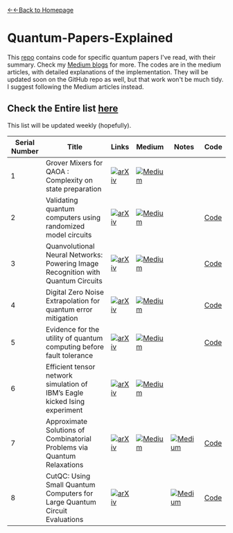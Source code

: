 [←←Back to Homepage](https://monitsharma.github.io/)

# Quantum-Papers-Explained
This [repo](https://github.com/MonitSharma/Quantum-Papers-Explained-with-Code) contains code for specific quantum papers I've read, with their summary. Check my [Medium blogs](https://medium.com/@_monitsharma) for more.
The codes are in the medium articles, with detailed explanations of the implementation. They will be updated soon on the GitHub repo as well, but that work won't be much tidy. I suggest following the Medium articles instead.

## Check the Entire list [here](https://medium.com/@_monitsharma/list/quantum-papers-explained-0d2169569685)
This list will be updated weekly (hopefully).

| Serial Number | Title                                         | Links     | Medium                                                                                | Notes   | Code |
| ------------- | ----------------------------------------- |----------------------------------------------------------------------------------------- |------------------------------------|----------------------|-------------|
| 1             | Grover Mixers for QAOA : Complexity on state preparation  | [![arXiv](https://img.shields.io/badge/arXiv-<COLOR>.svg)](https://arxiv.org/abs/2006.00354) |  [![Medium](https://img.shields.io/badge/Medium-12100E?style=for-the-badge&logo=medium&logoColor=white)](https://medium.com/@_monitsharma/grover-mixers-for-qaoa-shifting-complexity-from-mixer-design-to-state-preparation-6b06ab61723a) |  | |
| 2             | Validating quantum computers using randomized model circuits | [![arXiv](https://img.shields.io/badge/arXiv-<COLOR>.svg)](https://arxiv.org/abs/1811.12926) |  [![Medium](https://img.shields.io/badge/Medium-12100E?style=for-the-badge&logo=medium&logoColor=white)](https://medium.com/@_monitsharma/validating-quantum-computers-using-randomized-model-circuits-quantum-volume-fba055da3c71) | | [Code](https://github.com/MonitSharma/Quantum-Papers-Explained-with-Code/tree/main/Validationg%20Quantum%20Computers%20)|
| 3             |Quanvolutional Neural Networks: Powering Image Recognition with Quantum Circuits| [![arXiv](https://img.shields.io/badge/arXiv-<COLOR>.svg)](https://arxiv.org/abs/1904.04767) |  [![Medium](https://img.shields.io/badge/Medium-12100E?style=for-the-badge&logo=medium&logoColor=white)](https://medium.com/@_monitsharma/quanvolutional-neural-networks-powering-image-recognition-with-quantum-circuits-388e2567fe9) |  | [Code](https://github.com/MonitSharma/Quantum-Papers-Explained-with-Code/tree/main/Quanvolutional%20Neural%20Networks) |
| 4             |Digital Zero Noise Extrapolation for quantum error mitigation| [![arXiv](https://img.shields.io/badge/arXiv-<COLOR>.svg)](https://arxiv.org/abs/2005.10921) |  [![Medium](https://img.shields.io/badge/Medium-12100E?style=for-the-badge&logo=medium&logoColor=white)](https://medium.com/@_monitsharma/quanvolutional-neural-networks-powering-image-recognition-with-quantum-circuits-388e2567fe9) | | [Code](https://github.com/MonitSharma/Quantum-Papers-Explained-with-Code/blob/main/Zero%20Noise%20Extrapolation/Zero-Noise-Extrapolation.ipynb) |
| 5             |Evidence for the utility of quantum computing before fault tolerance| [![arXiv](https://img.shields.io/badge/arXiv-<COLOR>.svg)](https://www.nature.com/articles/s41586-023-06096-3) |  [![Medium](https://img.shields.io/badge/Medium-12100E?style=for-the-badge&logo=medium&logoColor=white)](https://medium.com/@_monitsharma/evidence-for-the-utility-of-quantum-computing-before-fault-tolerance-or-maybe-not-b31a3b6d98ee) | |[Code](https://github.com/MonitSharma/Quantum-Papers-Explained-with-Code/tree/main/Evidence%20of%20utility%20of%20quantum%20computer%20in%20pre%20fault%20tolerant%20) |
| 6             |Efficient tensor network simulation of IBM’s Eagle kicked Ising experiment| [![arXiv](https://img.shields.io/badge/arXiv-<COLOR>.svg)](https://arxiv.org/abs/2306.14887) |  [![Medium](https://img.shields.io/badge/Medium-12100E?style=for-the-badge&logo=medium&logoColor=white)](https://medium.com/@_monitsharma/evidence-for-the-utility-of-quantum-computing-before-fault-tolerance-or-maybe-not-b31a3b6d98ee) |  | |
| 7             |Approximate Solutions of Combinatorial Problems via Quantum Relaxations| [![arXiv](https://img.shields.io/badge/arXiv-<COLOR>.svg)](https://arxiv.org/abs/2111.03167) |  [![Medium](https://img.shields.io/badge/Medium-12100E?style=for-the-badge&logo=medium&logoColor=white)](https://medium.com/@_monitsharma/approximate-solutions-of-combinatorial-problems-via-quantum-relaxations-7c3c05a50641) | [![Medium](https://img.shields.io/badge/Notes-12100E?style=for-the-badge&logo=medium&logoColor=white)](https://drive.google.com/file/d/14Mwt6BdwdcCxQz1UVo0QtuE39VNa6Jkt/view?usp=drive_link) |[Code](https://github.com/MonitSharma/Quantum-Papers-Explained-with-Code/tree/main/Approximate%20Solutions%20of%20Combinatorial%20Problems%20via%20Quantum%20Relaxations) |
| 8             |CutQC: Using Small Quantum Computers for Large Quantum Circuit Evaluations| [![arXiv](https://img.shields.io/badge/arXiv-<COLOR>.svg)](https://arxiv.org/abs/2012.02333) |   | [![Medium](https://img.shields.io/badge/Notes-12100E?style=for-the-badge&logo=medium&logoColor=white)](https://drive.google.com/file/d/14PCIaBnQtFu9DdFnJ0UOAG2F6ihdJVXs/view?usp=drive_link) | [Code](https://github.com/MonitSharma/Quantum-Papers-Explained-with-Code/tree/main/Cut%20QC%20Using%20small%20Quantum%20Computers%20for%20Large%20Quantum%20Circuit%20Evaluations) |
